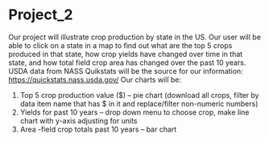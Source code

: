 # Project_2

Our project will illustrate crop production by state in the US. Our user will be able to click on a state in a map to find out what are the top 5 crops produced in that state, how crop yields have changed over time in that state, and how total field crop area has changed over the past 10 years. 
USDA data from NASS Quikstats will be the source for our information: https://quickstats.nass.usda.gov/
Our charts will be:
1.	Top 5 crop production value ($) – pie chart (download all crops, filter by data item name that has $ in it and replace/filter non-numeric numbers)
2.	Yields for past 10 years – drop down menu to choose crop, make line chart with y-axis adjusting for units
3.	Area -field crop totals past 10 years – bar chart
